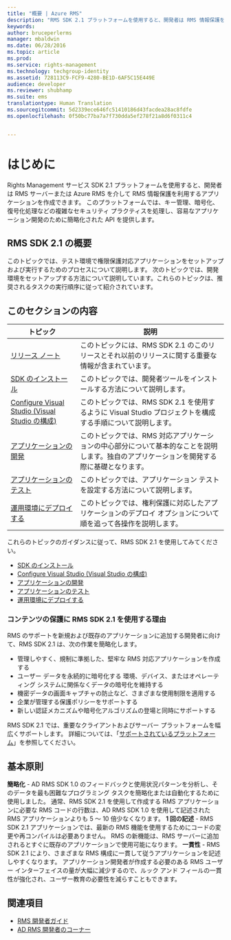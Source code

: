 ```yaml
---
title: "概要 | Azure RMS"
description: "RMS SDK 2.1 プラットフォームを使用すると、開発者は RMS 情報保護を利用するアプリケーションを作成できます。"
keywords: 
author: bruceperlerms
manager: mbaldwin
ms.date: 06/28/2016
ms.topic: article
ms.prod: 
ms.service: rights-management
ms.technology: techgroup-identity
ms.assetid: 728113C9-FCF9-4280-BE1D-6AF5C15E449E
audience: developer
ms.reviewer: shubhamp
ms.suite: ems
translationtype: Human Translation
ms.sourcegitcommit: 5d2339ece646fc51410186d43facdea28ac8fdfe
ms.openlocfilehash: 0f50bc77ba7a7f730dda5ef278f21a8d6f0311c4


---
```

# はじめに

Rights Management サービス SDK 2.1 プラットフォームを使用すると、開発者は RMS サーバーまたは Azure RMS を介して RMS 情報保護を利用するアプリケーションを作成できます。 このプラットフォームでは、キー管理、暗号化、復号化処理などの複雑なセキュリティ プラクティスを処理し、容易なアプリケーション開発のために簡略化された API を提供します。

## RMS SDK 2.1 の概要

このトピックでは、テスト環境で権限保護対応アプリケーションをセットアップおよび実行するためのプロセスについて説明します。 次のトピックでは、開発環境をセットアップする方法について説明しています。これらのトピックは、推奨されるタスクの実行順序に従って紹介されています。

## このセクションの内容

| トピック | 説明 |
|-------|-------------|
| [リリース ノート](release-notes-rtm.md) | このトピックには、RMS SDK 2.1 のこのリリースとそれ以前のリリースに関する重要な情報が含まれています。|
| [SDK のインストール](install-the-rms-sdk.md) | このトピックでは、開発者ツールをインストールする方法について説明します。|
| [Configure Visual Studio (Visual Studio の構成)](how-to-configure-a-visual-studio-project-to-use-the-ad-rms-sdk-2-0.md) | このトピックでは、RMS SDK 2.1 を使用するように Visual Studio プロジェクトを構成する手順について説明します。|
| [アプリケーションの開発](developing-your-application.md) | このトピックでは、RMS 対応アプリケーションの中心部分について基本的なことを説明します。独自のアプリケーションを開発する際に基礎となります。|
| [アプリケーションのテスト](how-to-set-up-your-test-environment.md) |このトピックでは、アプリケーション テストを設定する方法について説明します。|
| [運用環境にデプロイする](deploying-your-application.md) |このトピックでは、権利保護に対応したアプリケーションのデプロイ オプションについて順を追って各操作を説明します。|


これらのトピックのガイダンスに従って、RMS SDK 2.1 を使用してみてください。

- [SDK のインストール](install-the-rms-sdk.md)
- [Configure Visual Studio (Visual Studio の構成)](how-to-configure-a-visual-studio-project-to-use-the-ad-rms-sdk-2-0.md)
- [アプリケーションの開発](developing-your-application.md)
- [アプリケーションのテスト](how-to-set-up-your-test-environment.md)
- [運用環境にデプロイする](deploying-your-application.md)

### コンテンツの保護に RMS SDK 2.1 を使用する理由

RMS のサポートを新規および既存のアプリケーションに追加する開発者に向けて、RMS SDK 2.1 は、次の作業を簡略化します。

-   管理しやすく、規制に準拠した、堅牢な RMS 対応アプリケーションを作成する
-   ユーザー データを永続的に暗号化する 環境、デバイス、またはオペレーティング システムに関係なくデータの暗号化を維持する
-   機密データの画面キャプチャの防止など、さまざまな使用制限を適用する
-   企業が管理する保護ポリシーをサポートする
-   新しい認証メカニズムや暗号化アルゴリズムの登場と同時にサポートする

RMS SDK 2.1 では、重要なクライアントおよびサーバー プラットフォームを幅広くサポートします。 詳細については、「[サポートされているプラットフォーム](supported-platforms.md)」を参照してください。

## 基本原則

**簡略化** - AD RMS SDK 1.0 のフィードバックと使用状況パターンを分析し、そのデータを最も困難なプログラミング タスクを簡略化または自動化するために使用しました。 通常、RMS SDK 2.1 を使用して作成する RMS アプリケーションに必要な RMS コードの行数は、AD RMS SDK 1.0 を使用して記述された RMS アプリケーションよりも 5 ～ 10 倍少なくなります。
**1 回の記述** - RMS SDK 2.1 アプリケーションでは、最新の RMS 機能を使用するためにコードの変更や再コンパイルは必要ありません。 RMS の新機能は、RMS サーバーに追加されるとすぐに既存のアプリケーションで使用可能になります。
**一貫性** - RMS SDK 2.1 により、さまざまな RMS 構成に一貫して従うアプリケーションを記述しやすくなります。 アプリケーション開発者が作成する必要のある RMS ユーザー インターフェイスの量が大幅に減少するので、ルック アンド フィールの一貫性が強化され、ユーザー教育の必要性を減らすこともできます。

## 関連項目

* [RMS 開発者ガイド](developers-guide.md)
* [AD RMS 開発者のコーナー](http://blogs.msdn.com/b/rms/)

 

 



<!--HONumber=Aug16_HO4-->


